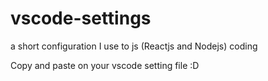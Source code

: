 # vscode-settings
a short configuration I use to js (Reactjs and Nodejs) coding

Copy and paste on your vscode setting file :D
